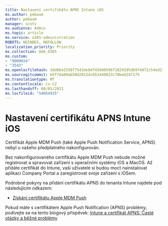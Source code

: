 ```yaml
---
title: Nastavení certifikátu APNS Intune iOS
ms.author: pebaum
author: pebaum
manager: scotv
ms.audience: Admin
ms.topic: article
ms.service: o365-administration
ROBOTS: NOINDEX, NOFOLLOW
localization_priority: Priority
ms.collection: Adm_O365
ms.custom:
- "9000654"
- "3543"
ms.openlocfilehash: 3dd0b42558f7543de84f45690596f2829195db9f4972c54ed239add7fe87b37c
ms.sourcegitcommit: b5f7da89a650d2915dc652449623c78be6247175
ms.translationtype: MT
ms.contentlocale: cs-CZ
ms.lasthandoff: 08/05/2021
ms.locfileid: "54054935"
---
```

# <a name="intune-ios-set-up-apns-certificate"></a>Nastavení certifikátu APNS Intune iOS

Certifikát Apple MDM Push (také Apple Push Notification Service, APNS) nebyl u vašeho předplatného nakonfigurován.

Bez nakonfigurovaného certifikátu Apple MDM Push nebude možné registrovat a spravovat zařízení s operačními systémy iOS a MacOS. Až přidáte certifikát do Intune, vaši uživatelé si budou moct nainstalovat aplikaci Company Portal a zaregistrovat svoje zařízení s iOSem.

Podrobné pokyny na přidání certifikátu APNS do tenanta Intune najdete pod následujícím odkazem:

- [Získání certifikátu Apple MDM Push](https://docs.microsoft.com/mem/intune/enrollment/apple-mdm-push-certificate-get)

Pokud máte s certifikátem Apple Push Notification (APNS) problémy, podívejte se na tento blogový příspěvek: [Intune a certifikát APNS: Časté otázky a běžné problémy](https://techcommunity.microsoft.com/t5/Intune-Customer-Success/Intune-and-the-APNs-certificate-FAQ-and-common-issues/ba-p/280121)
